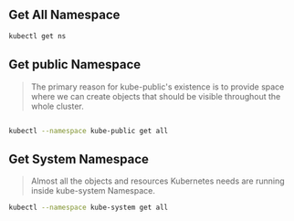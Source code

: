 ## Get All Namespace
```bash
kubectl get ns
```

## Get public Namespace
> The primary reason for kube-public's existence is to provide space where we can create objects that should be visible throughout the whole cluster.
```bash

kubectl --namespace kube-public get all
```

## Get System Namespace
> Almost all the objects and resources Kubernetes needs are running inside kube-system Namespace.

```bash
kubectl --namespace kube-system get all
```
